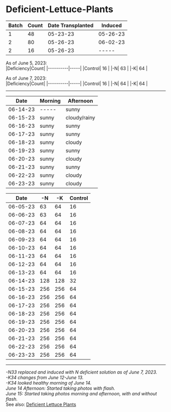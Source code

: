 # Deficient-Lettuce-Plants

|Batch|Count|Date Transplanted|Induced|
|-----|-----|-----------------|-------|
|  1  | 48 |   05-23-23   |05-26-23|
|  2  | 80 |   05-26-23   |06-02-23|
|  2  | 16 |   05-26-23   |-----|

As of June 5, 2023:  
|Deficiency|Count|
|----------|-----|
|Control| 16 |
|-N| 63 |
|-K| 64 |

As of June 7, 2023:  
|Deficiency|Count|
|----------|-----|
|Control| 16 |
|-N| 64 |
|-K| 64 |

---

|Date|Morning|Afternoon|
|----|-------|---------|
|06-14-23|-----|sunny|
|06-15-23|sunny|cloudy/rainy|
|06-16-23|sunny|sunny|
|06-17-23|sunny|sunny|
|06-18-23|sunny|cloudy|
|06-19-23|sunny|sunny|
|06-20-23|sunny|cloudy|
|06-21-23|sunny|sunny|
|06-22-23|sunny|cloudy|
|06-23-23|sunny|cloudy|

|Date|-N|-K|Control|
|----|--|--|-------|
|06-05-23|63|64|16|
|06-06-23|63|64|16|
|06-07-23|64|64|16|
|06-08-23|64|64|16|
|06-09-23|64|64|16|
|06-10-23|64|64|16|
|06-11-23|64|64|16|
|06-12-23|64|64|16|
|06-13-23|64|64|16|
|06-14-23|128|128|32|
|06-15-23|256|256|64|
|06-16-23|256|256|64|
|06-17-23|256|256|64|
|06-18-23|256|256|64|
|06-19-23|256|256|64|
|06-20-23|256|256|64|
|06-21-23|256|256|64|
|06-22-23|256|256|64|
|06-23-23|256|256|64|

---

*-N33 replaced and induced with N deficient solution as of June 7, 2023.*  
*-K34 changes from June 12-June 13.*  
*-K34 looked healthy morning of June 14.*  
*June 14 Afternoon: Started taking photos with flash.*  
*June 15: Started taking photos morning and afternoon, with and without flash.*  
See also: [Deficient Lettuce Plants](https://docs.google.com/spreadsheets/d/1tsM6Py4OP15LFPLnA0kfek_sulDAHVhy0GFMe8xC9tk/edit#gid=1031994848)
